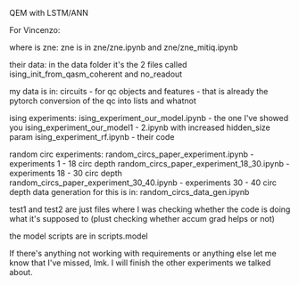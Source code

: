 QEM with LSTM/ANN

For Vincenzo:

where is zne: zne is in zne/zne.ipynb and zne/zne_mitiq.ipynb

their data: in the data folder it's the 2 files called ising_init_from_qasm_coherent and no_readout

my data is in: circuits - for qc objects and features - that is already the pytorch conversion of the qc into lists and whatnot

ising experiments:
ising_experiment_our_model.ipynb - the one I've showed you
ising_experiment_our_model1 - 2.ipynb with increased hidden_size param
ising_experiment_rf.ipynb - their code

random circ experiments:
random_circs_paper_experiment.ipynb - experiments 1 - 18 circ depth
random_circs_paper_experiment_18_30.ipynb - experiments 18 - 30 circ depth
random_circs_paper_experiment_30_40.ipynb - experiments 30 - 40 circ depth
data generation for this is in: random_circs_data_gen.ipynb

test1 and test2 are just files where I was checking whether the code is doing what it's supposed to (plust checking whether accum grad helps or not)

the model scripts are in scripts.model

If there's anything not working with requirements or anything else let me know that I've missed, lmk. I will finish the other experiments we talked about.
